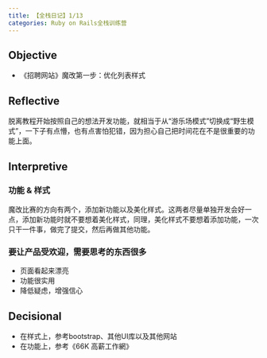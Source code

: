 ```yaml
---
title: 【全栈日记】1/13
categories: Ruby on Rails全栈训练营
---
```


## Objective
- 《招聘网站》魔改第一步：优化列表样式

## Reflective
脱离教程开始按照自己的想法开发功能，就相当于从“游乐场模式”切换成“野生模式”，一下子有点懵，也有点害怕犯错，因为担心自己把时间花在不是很重要的功能上面。

## Interpretive
### 功能 & 样式
魔改比赛的方向有两个，添加新功能以及美化样式。这两者尽量单独开发会好一点，添加新功能时就不要想着美化样式，同理，美化样式不要想着添加功能，一次只干一件事，做完了提交，然后再做其他功能。

### 要让产品受欢迎，需要思考的东西很多
- 页面看起来漂亮
- 功能很实用
- 降低疑虑，增强信心

## Decisional
- 在样式上，参考bootstrap、其他UI库以及其他网站
- 在功能上，参考《66K 高薪工作網》